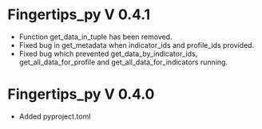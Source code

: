 # Fingertips_py V 0.4.1
* Function get_data_in_tuple has been removed.
* Fixed bug in get_metadata when indicator_ids and profile_ids provided.
* Fixed bug which prevented get_data_by_indicator_ids, get_all_data_for_profile
  and get_all_data_for_indicators running.

# Fingertips_py V 0.4.0
* Added pyproject.toml